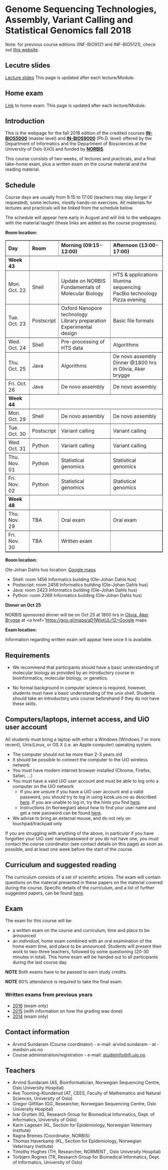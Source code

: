 Genome Sequencing Technologies, Assembly, Variant Calling and Statistical Genomics fall 2018
==========================================

Note: for previous course editions (INF-BIO9121 and INF-BIO5121), check out [this website](http://inf-biox121.readthedocs.io).

Lecutre slides 
-----------------
[Lecture slides](http://in-biosx000.readthedocs.io/en/2018/Lectures/)
This page is updated after each lecture/Module.

## Home exam

[Link](http://in-biosx000.readthedocs.io/en/2018/misc/) to home exam.
This page is updated after each lecture/Module.


## Introduction

This is the webpage for the fall 2018 edition of the credited courses [**IN-BIOS5000**](http://www.uio.no/studier/emner/matnat/ifi/IN-BIOS5000) (master level) and [**IN-BIOS9000**](http://www.uio.no/studier/emner/matnat/ifi/IN-BIOS9000) (Ph.D. level) offered by the Department of Informatics and the Department of Biosciences at the University of Oslo (UiO) and funded by [**NORBIS**](https://norbis.w.uib.no/activities/courses/genome-sequencing-technologies-assembly-variant-calling-and-statistical-genomics). 

This course consists of two weeks, of
lectures and practicals, and a final take-home exam, plus a written exam on the course material and the reading material.

## Schedule
Course days are usually from 9:15 to 17:00 (teachers may stay longer if
requested), some lectures, mostly hands-on exercises. All materials for lectures and practicals will be linked from the schedule below. 

The schedule will appear here early in August and will link to the webpages with the material taught (these links are added as the course progresses).


**Room location:**

<table border="1">
<thead>
<tr class="header">
<th align="left">Day</th>
<th align="left">Room</th>
<th align="left">Morning (09:15-12:00)</th>
<th align="left">Afternoon (13:00-17:00)</th>
</tr>
</thead>
<tbody>
<tr class="odd">
<td align="left"><strong>Week 43</strong></td>
</tr>
<tr class="even">
<td align="left">Mon. Oct. 22</td>
<td align="left">Shell</td>
<td align="left">Update on NORBIS<br/>Fundamentals of Molecular Biology</td>
<td align="left">HTS & applications<br/>Illumina sequencing<br/>PacBio technology<br/>Pizza evening</td>
</tr>
<tr class="odd">
<td align="left">Tue. Oct. 23</td>
<td align="left">Postscript</td>
<td align="left">Oxford Nanopore technology<br/>Library preparation<br/>Experimental design</td>
<td align="left">Basic file formats</td>
</tr>
<tr class="even">
<td align="left">Wed. Oct. 24</td>
<td align="left">Shell</td>
<td align="left">Pre-processing of HTS data</td>
<td align="left">Algorithms</td>
</tr>
<tr class="odd">
<td align="left">Thu. Oct. 25</td>
<td align="left">Java</td>
<td align="left">Algorithms</td>
<td align="left">De novo assembly<br/>Dinner @1800 hrs in Olivia, Aker brygge</td>
</tr>
<tr class="even">
<td align="left">Fri. Oct. 26</td>
<td align="left">Java</td>
<td align="left">De novo assembly</td>
<td align="left">De novo assembly</td>
</tr>
<tr class="odd">
<td align="left"><strong>Week 44</strong></td>
</tr>
<tr class="even">
<td align="left">Mon. Oct. 29</td>
<td align="left">Shell</td>
<td align="left">De novo assembly</td>
<td align="left">De novo assembly</td>
</tr>
<tr class="odd">
<td align="left">Tue. Oct. 30</td>
<td align="left">Postscript</td>
<td align="left">Variant calling</td>
<td align="left">Variant calling</td>
</tr>
<tr class="even">
<td align="left">Wed. Oct. 31</td>
<td align="left">Python</td>
<td align="left">Variant calling</td>
<td align="left">Variant calling</td>
</tr>
<tr class="odd">
<td align="left">Thu. Nov. 01</td>
<td align="left">Python</td>
<td align="left">Statistical genomics</td>
<td align="left">Statistical genomics</td>
</tr>
<tr class="even">
<td align="left">Fri. Nov. 02</td>
<td align="left">Python</td>
<td align="left">Statistical genomics</td>
<td align="left">Statistical genomics</td>
</tr>
<tr class="odd">
<td align="left"><strong>Week 48</strong></td>
</tr>
<tr class="even">
<td align="left">Thu. Nov. 29</td>
<td align="left">TBA</td>
<td align="left">Oral exam</td>
<td align="left">Oral exam</td>
</tr>
<tr class="odd">
<td align="left">Fri. Nov. 30</td>
<td align="left">TBA</td>
<td align="left">Written exam</td>
<td align="left"></td>
</tr>
 </tbody>
</table>
<p><p>

**Room location:**

Ole-Johan Dahls hus location: <a href='https://goo.gl/maps/b1qoR'>Google maps</a>

* Shell: room 1456 Informatics building (Ole-Johan Dahls hus)
* Postscript: room 2458 Informatics building (Ole-Johan Dahls hus)
* Java: room 2423 Informatics building (Ole-Johan Dahls hus)
* Python: room 2269 Informatics building (Ole-Johan Dahls hus)

**Dinner on Oct 25**

NORBIS sponsored dinner will be on Oct 25 at 1800 hrs in <a href='https://oliviarestauranter.no/#!/restaurant/aker-brygge'>Olivia, Aker Brygge</a> at <a href='https://goo.gl/maps/aD1WjotULr12>Google maps</a>

**Exam location:**

Information regarding written exam will appear here once it is available.


## Requirements

* We recommend that participants should have a basic understanding of molecular biology as provided by an introductory course in bioinformatics, molecular biology, or genetics.

* No formal background in computer science is required, however, students must have a basic understanding of the unix shell. Students should take an introductory unix course beforehand if they do not have these skills.


## Computers/laptops, internet access, and UiO user account
All students must bring a laptop with either a Windows (Windows 7 or more recent), Unix/Linux, or OS X (i.e. an Apple computer) operating system.

* The computer should not be more than 2-3 years old
* It should be possible to connect the computer to the UiO wireless network
* You must have modern internet browser installed (Chrome, Firefox, Safari, ...)
* You must have a valid UiO user account and must be able to log onto a computer on the UiO network
  * If you are unsure if you have a UiO user account and a valid password, you should try to log in using kiosk.uio.no as described [here](http://www.uio.no/english/services/it/network/home-and-away/kiosk/index.html). If you are unable to log in, try the hints you find [here](http://www.uio.no/english/services/it/network/home-and-away/kiosk/programkiosk/index.html).
  * Instructions (in Norwegian) about how to find your user name and get a new password can be found [here](http://www.uio.no/tjenester/it/brukernavn-passord/ikke-passord.html).
* We advise to bring an external mouse, and do not rely on touchpad/trackpad only

If you are struggling with anything of the above, in particular if you have forgotten your UiO user name/password or you do not have one, you must contact the course coordinator (see contact details on this page) as soon as possible, and at least one week before the start of the course.

## Curriculum and suggested reading
The curriculum consists of a set of scientific articles. The exam will
contain questions on the material presented in these papers on the material covered during the course. Specific details of the curriculum, and a list of further suggested papers, can be found [here](Curriculum).

## Exam

The exam for this course will be:

-   a written exam on the course and curriculum, time and place
    to be announced
-   an *individual*, home exam
    combined with an oral examination of the home exam time, and place
    to be announced. Students will present their work to two-three teachers,
    followed by some questioning (20-30 minutes in total). This home exam will
    be handed out to all participants during the last course day.
    

**NOTE** Both exams have to be passed to earn study credits.
  
**NOTE** 80% attendance is required to take the final exam.

### Written exams from previous years
* [2016](https://github.com/lexnederbragt/INF-BIOx121/blob/2017/misc/2016.pdf) (exam only)
* [2015](https://github.com/lexnederbragt/INF-BIOx121/tree/2015/exam) (with information on how the grading was done)
* [2014](https://wiki.uio.no/projects/clsi/images/f/f2/Examinfbio2014.pdf) (exam only)

## Contact information

* Arvind Sundaram (Course coordinator) - e-mail: arvind.sundaram - at -medisin.uio.no
* Course administration/registration - e-mail: studieinfo@ifi.uio.no

## Teachers

* Arvind Sundaram (AS, Bioinformatician, Norwegian Sequencing Centre, Oslo University Hospital)
* Ave Tooming-Klunderud (AT, CEES, Faculty of Mathematics and Natural Sciences, University of Oslo)
* Gregor Gilfillan (GG, Researcher, Norwegian Sequencing Centre, Oslo University Hospital)
* Ivar Grytten (IG, Research Group for Biomedical Informatics, Dept. of
Informatics, University of Oslo)
* Karin Lagesen (KL, Section for Epidemiology, Norwegian Veterinary Institute)
* Ragna Breines (Coordinator, NORBIS)
* Thomas Haverkamp (KL, Section for Epidemiology, Norwegian Veterinary Institute)
* Timothy Hughes (TH, Researcher, NORMENT , Oslo University Hospital)
* Torbjørn Rognes (TR, Research Group for Biomedical Informatics, Dept. of
Informatics, University of Oslo)
